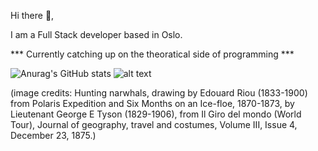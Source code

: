 Hi there 👋,

I am a Full Stack developer based in Oslo.

*** Currently catching up on the theoratical side of programming ***

![Anurag's GitHub stats](https://github-readme-stats.vercel.app/api?username=isaoxenaar&show_icons=true&bg_color=f2ece2&title_color=526971&icon_color=735d46&text_color=8b816f&ring_color=e3d4dc)
![alt text](https://i.insider.com/5de93f1dfd9db264555807e9?width=600&format=jpeg&auto=webp)

(image credits: Hunting narwhals, drawing by Edouard Riou (1833-1900) from Polaris Expedition and Six Months on an Ice-floe, 1870-1873, by Lieutenant George E Tyson (1829-1906), from Il Giro del mondo (World Tour), Journal of geography, travel and costumes, Volume III, Issue 4, December 23, 1875.)
